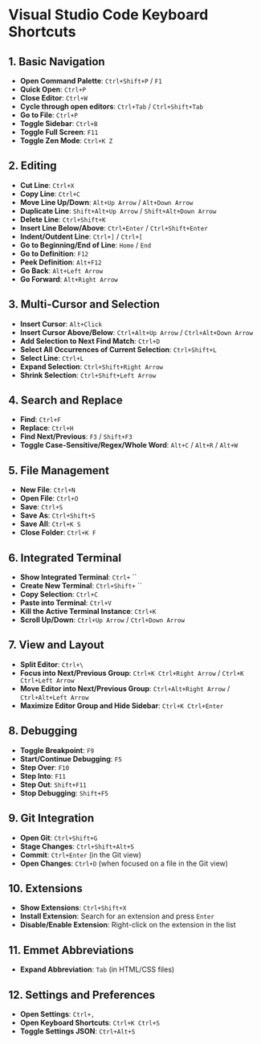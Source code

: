 # Visual Studio Code Keyboard Shortcuts

## 1. Basic Navigation
- **Open Command Palette**: `Ctrl+Shift+P` / `F1`
- **Quick Open**: `Ctrl+P`
- **Close Editor**: `Ctrl+W`
- **Cycle through open editors**: `Ctrl+Tab` / `Ctrl+Shift+Tab`
- **Go to File**: `Ctrl+P`
- **Toggle Sidebar**: `Ctrl+B`
- **Toggle Full Screen**: `F11`
- **Toggle Zen Mode**: `Ctrl+K Z`

## 2. Editing
- **Cut Line**: `Ctrl+X`
- **Copy Line**: `Ctrl+C`
- **Move Line Up/Down**: `Alt+Up Arrow` / `Alt+Down Arrow`
- **Duplicate Line**: `Shift+Alt+Up Arrow` / `Shift+Alt+Down Arrow`
- **Delete Line**: `Ctrl+Shift+K`
- **Insert Line Below/Above**: `Ctrl+Enter` / `Ctrl+Shift+Enter`
- **Indent/Outdent Line**: `Ctrl+]` / `Ctrl+[`
- **Go to Beginning/End of Line**: `Home` / `End`
- **Go to Definition**: `F12`
- **Peek Definition**: `Alt+F12`
- **Go Back**: `Alt+Left Arrow`
- **Go Forward**: `Alt+Right Arrow`

## 3. Multi-Cursor and Selection
- **Insert Cursor**: `Alt+Click`
- **Insert Cursor Above/Below**: `Ctrl+Alt+Up Arrow` / `Ctrl+Alt+Down Arrow`
- **Add Selection to Next Find Match**: `Ctrl+D`
- **Select All Occurrences of Current Selection**: `Ctrl+Shift+L`
- **Select Line**: `Ctrl+L`
- **Expand Selection**: `Ctrl+Shift+Right Arrow`
- **Shrink Selection**: `Ctrl+Shift+Left Arrow`

## 4. Search and Replace
- **Find**: `Ctrl+F`
- **Replace**: `Ctrl+H`
- **Find Next/Previous**: `F3` / `Shift+F3`
- **Toggle Case-Sensitive/Regex/Whole Word**: `Alt+C` / `Alt+R` / `Alt+W`

## 5. File Management
- **New File**: `Ctrl+N`
- **Open File**: `Ctrl+O`
- **Save**: `Ctrl+S`
- **Save As**: `Ctrl+Shift+S`
- **Save All**: `Ctrl+K S`
- **Close Folder**: `Ctrl+K F`

## 6. Integrated Terminal
- **Show Integrated Terminal**: `Ctrl+` ``
- **Create New Terminal**: `Ctrl+Shift+` ``
- **Copy Selection**: `Ctrl+C`
- **Paste into Terminal**: `Ctrl+V`
- **Kill the Active Terminal Instance**: `Ctrl+K`
- **Scroll Up/Down**: `Ctrl+Up Arrow` / `Ctrl+Down Arrow`

## 7. View and Layout
- **Split Editor**: `Ctrl+\`
- **Focus into Next/Previous Group**: `Ctrl+K Ctrl+Right Arrow` / `Ctrl+K Ctrl+Left Arrow`
- **Move Editor into Next/Previous Group**: `Ctrl+Alt+Right Arrow` / `Ctrl+Alt+Left Arrow`
- **Maximize Editor Group and Hide Sidebar**: `Ctrl+K Ctrl+Enter`

## 8. Debugging
- **Toggle Breakpoint**: `F9`
- **Start/Continue Debugging**: `F5`
- **Step Over**: `F10`
- **Step Into**: `F11`
- **Step Out**: `Shift+F11`
- **Stop Debugging**: `Shift+F5`

## 9. Git Integration
- **Open Git**: `Ctrl+Shift+G`
- **Stage Changes**: `Ctrl+Shift+Alt+S`
- **Commit**: `Ctrl+Enter` (in the Git view)
- **Open Changes**: `Ctrl+D` (when focused on a file in the Git view)

## 10. Extensions
- **Show Extensions**: `Ctrl+Shift+X`
- **Install Extension**: Search for an extension and press `Enter`
- **Disable/Enable Extension**: Right-click on the extension in the list

## 11. Emmet Abbreviations
- **Expand Abbreviation**: `Tab` (in HTML/CSS files)

## 12. Settings and Preferences
- **Open Settings**: `Ctrl+,`
- **Open Keyboard Shortcuts**: `Ctrl+K Ctrl+S`
- **Toggle Settings JSON**: `Ctrl+Alt+S`